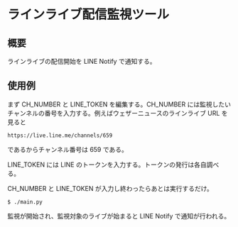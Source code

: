 # ラインライブ配信監視ツール

## 概要

ラインライブの配信開始を LINE Notify で通知する。

## 使用例

まず CH_NUMBER と LINE_TOKEN を編集する。CH_NUMBER には監視したいチャンネルの番号を入力する。例えばウェザーニュースのラインライブ URL を見ると

`https://live.line.me/channels/659`

であるからチャンネル番号は 659 である。

LINE_TOKEN には LINE のトークンを入力する。トークンの発行は各自調べる。

CH_NUMBER と LINE_TOKEN が入力し終わったらあとは実行するだけ。

```
$ ./main.py
```

監視が開始され、監視対象のライブが始まると LINE Notify で通知が行われる。
